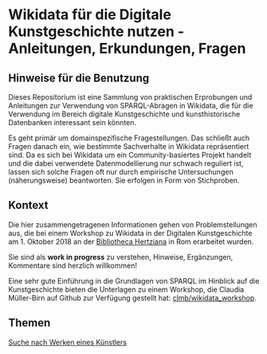 # Wikidata für die Digitale Kunstgeschichte nutzen - Anleitungen, Erkundungen, Fragen

## Hinweise für die Benutzung

Dieses Repositorium ist eine Sammlung von praktischen Erprobungen und Anleitungen zur Verwendung von SPARQL-Abragen in Wikidata, die für die Verwendung im Bereich digitale Kunstgeschichte und kunsthistorische Datenbanken interessant sein könnten.

Es geht primär um domainspezifische Fragestellungen. Das schließt auch Fragen danach ein, wie bestimmte Sachverhalte in Wikidata repräsentiert sind. Da es sich bei Wikidata um ein Community-basiertes Projekt handelt und die dabei verwendete Datenmodellierung nur schwach reguliert ist, lassen sich solche Fragen oft nur durch empirische Untersuchungen (näherungsweise) beantworten. Sie erfolgen in Form von Stichproben.

## Kontext

Die hier zusammengetragenen Informationen gehen von Problemstellungen aus, die bei einem Workshop zu Wikidata in der Digitalen Kunstgeschichte am 1. Oktober 2018 an der [Bibliotheca Hertziana](http://www.biblhertz.it/) in Rom erarbeitet wurden.

Sie sind als **work in progress** zu verstehen, Hinweise, Ergänzungen, Kommentare sind herzlich willkommen!

Eine sehr gute Einführung in die Grundlagen von SPARQL im Hinblick auf die Kunstgeschichte bieten die Unterlagen zu einem Workshop, die Claudia Müller-Birn auf Github zur Verfügung gestellt hat: [clmb/wikidata_workshop](https://github.com/clmb/wikidata_workshop).

## Themen

[Suche nach Werken eines Künstlers](https://github.com/mari-fu-berlin/wd-art-history/tree/master/Queries_Suche_nach_Werken)
